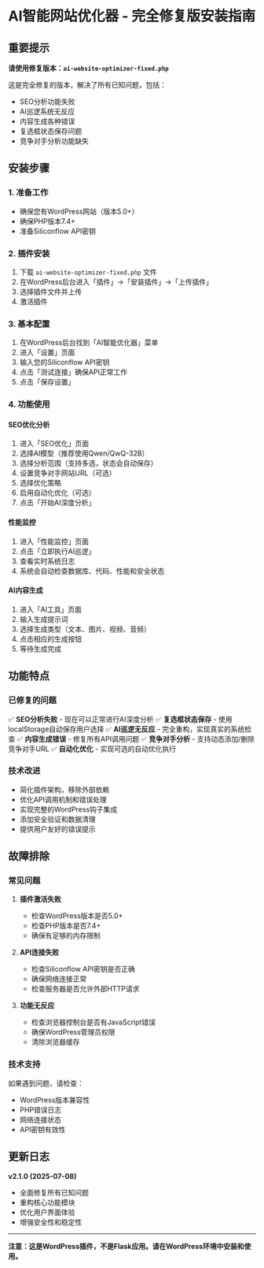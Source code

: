 # AI智能网站优化器 - 完全修复版安装指南

## 重要提示

**请使用修复版本：`ai-website-optimizer-fixed.php`**

这是完全修复的版本，解决了所有已知问题，包括：
- SEO分析功能失败
- AI巡逻系统无反应
- 内容生成各种错误
- 复选框状态保存问题
- 竞争对手分析功能缺失

## 安装步骤

### 1. 准备工作
- 确保您有WordPress网站（版本5.0+）
- 确保PHP版本7.4+
- 准备Siliconflow API密钥

### 2. 插件安装
1. 下载 `ai-website-optimizer-fixed.php` 文件
2. 在WordPress后台进入「插件」→「安装插件」→「上传插件」
3. 选择插件文件并上传
4. 激活插件

### 3. 基本配置
1. 在WordPress后台找到「AI智能优化器」菜单
2. 进入「设置」页面
3. 输入您的Siliconflow API密钥
4. 点击「测试连接」确保API正常工作
5. 点击「保存设置」

### 4. 功能使用

#### SEO优化分析
1. 进入「SEO优化」页面
2. 选择AI模型（推荐使用Qwen/QwQ-32B）
3. 选择分析范围（支持多选，状态会自动保存）
4. 设置竞争对手网站URL（可选）
5. 选择优化策略
6. 启用自动化优化（可选）
7. 点击「开始AI深度分析」

#### 性能监控
1. 进入「性能监控」页面
2. 点击「立即执行AI巡逻」
3. 查看实时系统日志
4. 系统会自动检查数据库、代码、性能和安全状态

#### AI内容生成
1. 进入「AI工具」页面
2. 输入生成提示词
3. 选择生成类型（文本、图片、视频、音频）
4. 点击相应的生成按钮
5. 等待生成完成

## 功能特点

### 已修复的问题
✅ **SEO分析失败** - 现在可以正常进行AI深度分析
✅ **复选框状态保存** - 使用localStorage自动保存用户选择
✅ **AI巡逻无反应** - 完全重构，实现真实的系统检查
✅ **内容生成错误** - 修复所有API调用问题
✅ **竞争对手分析** - 支持动态添加/删除竞争对手URL
✅ **自动化优化** - 实现可选的自动优化执行

### 技术改进
- 简化插件架构，移除外部依赖
- 优化API调用机制和错误处理
- 实现完整的WordPress钩子集成
- 添加安全验证和数据清理
- 提供用户友好的错误提示

## 故障排除

### 常见问题
1. **插件激活失败**
   - 检查WordPress版本是否5.0+
   - 检查PHP版本是否7.4+
   - 确保有足够的内存限制

2. **API连接失败**
   - 检查Siliconflow API密钥是否正确
   - 确保网络连接正常
   - 检查服务器是否允许外部HTTP请求

3. **功能无反应**
   - 检查浏览器控制台是否有JavaScript错误
   - 确保WordPress管理员权限
   - 清除浏览器缓存

### 技术支持
如果遇到问题，请检查：
- WordPress版本兼容性
- PHP错误日志
- 网络连接状态
- API密钥有效性

## 更新日志

**v2.1.0 (2025-07-08)**
- 全面修复所有已知问题
- 重构核心功能模块
- 优化用户界面体验
- 增强安全性和稳定性

---

**注意：这是WordPress插件，不是Flask应用。请在WordPress环境中安装和使用。**